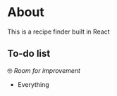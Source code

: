 # About
This is a recipe finder built in React

## To-do list

🤓 _Room for improvement_
- Everything